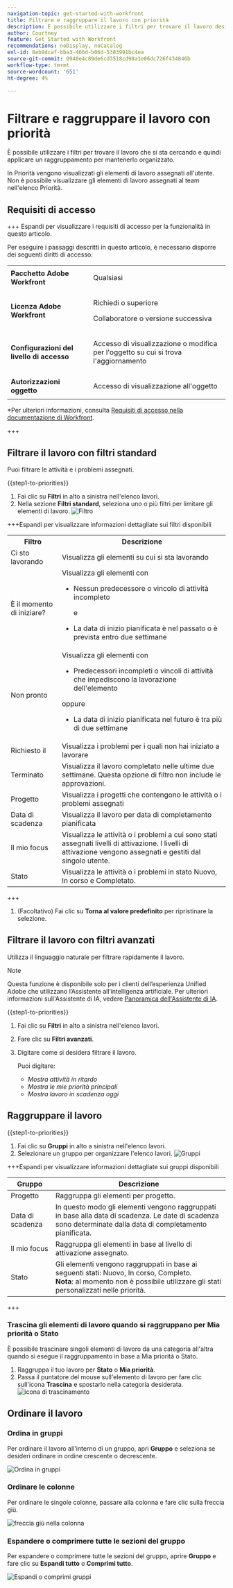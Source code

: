 ```yaml
---
navigation-topic: get-started-with-workfront
title: Filtrare e raggruppare il lavoro con priorità
description: È possibile utilizzare i filtri per trovare il lavoro desiderato e quindi applicare un raggruppamento per mantenerlo organizzato.
author: Courtney
feature: Get Started with Workfront
recommendations: noDisplay, noCatalog
exl-id: 8eb9dcaf-bba3-466d-b06d-5383991bc4ea
source-git-commit: 0940e4c89de6cd3518cd98a1e06dc726f434846b
workflow-type: tm+mt
source-wordcount: '651'
ht-degree: 4%

---
```


# Filtrare e raggruppare il lavoro con priorità

È possibile utilizzare i filtri per trovare il lavoro che si sta cercando e quindi applicare un raggruppamento per mantenerlo organizzato.

In Priorità vengono visualizzati gli elementi di lavoro assegnati all&#39;utente. Non è possibile visualizzare gli elementi di lavoro assegnati al team nell&#39;elenco Priorità.

## Requisiti di accesso

+++ Espandi per visualizzare i requisiti di accesso per la funzionalità in questo articolo.

Per eseguire i passaggi descritti in questo articolo, è necessario disporre dei seguenti diritti di accesso:

<table style="table-layout:auto"> 
 <col> 
 </col> 
 <col> 
 </col> 
 <tbody> 
  <tr> 
   <td role="rowheader"><strong>Pacchetto Adobe Workfront</strong></td> 
   <td> <p>Qualsiasi</p> </td> 
  </tr> 
  <tr> 
   <td role="rowheader"><strong>Licenza Adobe Workfront</strong></td> 
   <td> 
   <p>Richiedi o superiore</p>
   <p>Collaboratore o versione successiva</p> 
   </td> 
  </tr> 
  <tr> 
   <td role="rowheader"><strong>Configurazioni del livello di accesso</strong></td> 
   <td> <p>Accesso di visualizzazione o modifica per l'oggetto su cui si trova l'aggiornamento</p></td> 
  </tr> 
  <tr> 
   <td role="rowheader"><strong>Autorizzazioni oggetto</strong></td> 
   <td> <p>Accesso di visualizzazione all'oggetto</p></td> 
  </tr> 
 </tbody> 
</table>

*Per ulteriori informazioni, consulta [Requisiti di accesso nella documentazione di Workfront](/help/quicksilver/administration-and-setup/add-users/access-levels-and-object-permissions/access-level-requirements-in-documentation.md).

+++

## Filtrare il lavoro con filtri standard

Puoi filtrare le attività e i problemi assegnati.

{{step1-to-priorities}}

1. Fai clic su **Filtri** in alto a sinistra nell&#39;elenco lavori.
1. Nella sezione **Filtri standard**, seleziona uno o più filtri per limitare gli elementi di lavoro.
   ![Filtro](assets/filter-new.png)

+++Espandi per visualizzare informazioni dettagliate sui filtri disponibili
<table>
  <tbody>
   <tr>
   <th>Filtro</th>
   <th>Descrizione</th>
   </tr>
    <tr>
      <td>Ci sto lavorando</td>
      <td>Visualizza gli elementi su cui si sta lavorando</td>
    </tr>
    <tr>
      <td>È il momento di iniziare?</td>
      <td>Visualizza gli elementi con 
      <ul>
      <li>Nessun predecessore o vincolo di attività incompleto</li>
      <p>e</p>
      <li>La data di inizio pianificata è nel passato o è prevista entro due settimane</li>
      </ul>
      </td>
    </tr>
    <tr>
      <td>Non pronto</td>
      <td>Visualizza gli elementi con
       <ul>
      <li>Predecessori incompleti o vincoli di attività che impediscono la lavorazione dell'elemento</li></ul>
      <p>oppure</p>
      <ul>
      <li>La data di inizio pianificata nel futuro è tra più di due settimane</li>
      </ul>
       </td>
    </tr>
    <tr>
      <td>Richiesto il</td>
      <td>Visualizza i problemi per i quali non hai iniziato a lavorare</td>
    </tr>
      <td>Terminato</td>
      <td>Visualizza il lavoro completato nelle ultime due settimane. Questa opzione di filtro non include le approvazioni.</td>
    </tr>
    <tr>
    <td>Progetto</td>
    <td>Visualizza i progetti che contengono le attività o i problemi assegnati</td>
    </tr>
    <tr>
    <td>Data di scadenza</td>
    <td>Visualizza il lavoro per data di completamento pianificata</td>
    </tr>
    <tr>
    <td>Il mio focus</td>
    <td>Visualizza le attività o i problemi a cui sono stati assegnati livelli di attivazione. I livelli di attivazione vengono assegnati e gestiti dal singolo utente.</td>
    </tr>
    <tr>
    <td>Stato</td>
    <td>Visualizza le attività o i problemi in stato Nuovo, In corso e Completato.</td>
    </tr>
  </tbody>
</table>

+++

1. (Facoltativo) Fai clic su **Torna al valore predefinito** per ripristinare la selezione.

## Filtrare il lavoro con filtri avanzati

Utilizza il linguaggio naturale per filtrare rapidamente il lavoro.

>[!NOTE]
>
>Questa funzione è disponibile solo per i clienti dell’esperienza Unified Adobe che utilizzano l’Assistente all’intelligenza artificiale. Per ulteriori informazioni sull&#39;Assistente di IA, vedere [Panoramica dell&#39;Assistente di IA](/help/quicksilver/workfront-basics/ai-assistant/ai-assistant-overview.md).

{{step1-to-priorities}}

1. Fai clic su **Filtri** in alto a sinistra nell&#39;elenco lavori.
1. Fare clic su **Filtri avanzati**.
1. Digitare come si desidera filtrare il lavoro.

   Puoi digitare:

   * *Mostra attività in ritardo*
   * *Mostra le mie priorità principali*
   * *Mostra lavoro in scadenza oggi*

## Raggruppare il lavoro

{{step1-to-priorities}}

1. Fai clic su **Gruppi** in alto a sinistra nell&#39;elenco lavori.
1. Selezionare un gruppo per organizzare l&#39;elenco lavori.
   ![Gruppi](assets/groups-new.png)

+++Espandi per visualizzare informazioni dettagliate sui gruppi disponibili

| Gruppo | Descrizione |
|-----------|-------------|
| Progetto | Raggruppa gli elementi per progetto. |
| Data di scadenza | In questo modo gli elementi vengono raggruppati in base alla data di scadenza. Le date di scadenza sono determinate dalla data di completamento pianificata. |
| Il mio focus | Raggruppa gli elementi in base al livello di attivazione assegnato. |
| Stato | Gli elementi vengono raggruppati in base ai seguenti stati: Nuovo, In corso, Completo. <br><b>Nota</b>: al momento non è possibile utilizzare gli stati personalizzati nelle priorità. |

+++

### Trascina gli elementi di lavoro quando si raggruppano per Mia priorità o Stato

È possibile trascinare singoli elementi di lavoro da una categoria all&#39;altra quando si esegue il raggruppamento in base a Mia priorità o Stato.

1. Raggruppa il tuo lavoro per **Stato** o **Mia priorità**.
2. Passa il puntatore del mouse sull&#39;elemento di lavoro per fare clic sull&#39;icona **Trascina** e spostarlo nella categoria desiderata.
   ![icona di trascinamento](assets/drag-and-drop.png)

## Ordinare il lavoro

### Ordina in gruppi

Per ordinare il lavoro all&#39;interno di un gruppo, apri **Gruppo** e seleziona se desideri ordinare in ordine crescente o decrescente.

![Ordina in gruppi](assets/sort-in-groups.png)

### Ordinare le colonne

Per ordinare le singole colonne, passare alla colonna e fare clic sulla freccia giù.

![freccia giù nella colonna](assets/sort-columns.png)

### Espandere o comprimere tutte le sezioni del gruppo

Per espandere o comprimere tutte le sezioni del gruppo, aprire **Gruppo** e fare clic su **Espandi tutto** o **Comprimi tutto**.

![Espandi o comprimi gruppi](assets/expand-collapse-groups.png)
